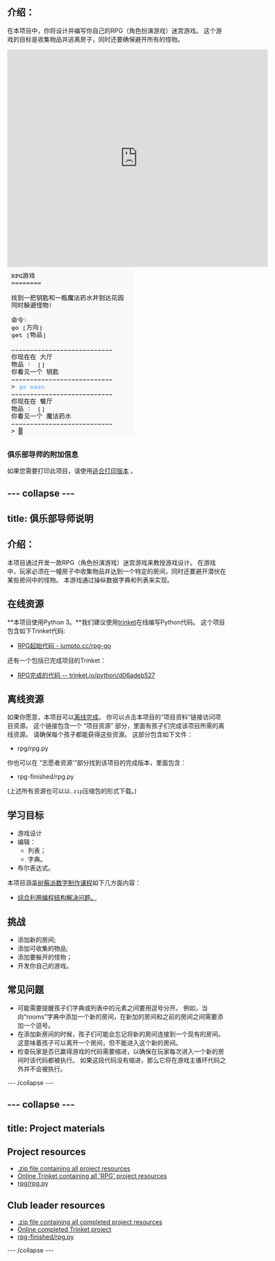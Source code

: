 ## 介绍：

在本项目中，你将设计并编写你自己的RPG（角色扮演游戏）迷宫游戏。 这个游戏的目标是收集物品并逃离房子，同时还要确保避开所有的怪物。

<div class="trinket">
  <iframe src="https://trinket.io/embed/python/d06adeb527?outputOnly=true&start=result" width="600" height="500" frameborder="0" marginwidth="0" marginheight="0" allowfullscreen>
  </iframe>
  <img src="images/rpg-finished.png">
</div>

### 俱乐部导师的附加信息

如果您需要打印此项目，请使用[适合打印版本](https://projects.raspberrypi.org/en/projects/rpg/print) 。

## \--- collapse \---

## title: 俱乐部导师说明

## 介绍：

本项目通过开发一款RPG（角色扮演游戏）迷宫游戏来教授游戏设计。 在游戏中，玩家必须在一幢房子中收集物品并达到一个特定的房间，同时还要避开潜伏在某些房间中的怪物。 本游戏通过操纵数据字典和列表来实现。

## 在线资源

**本项目使用Python 3。**我们建议使用[trinket](https://trinket.io/)在线编写Python代码。 这个项目包含如下Trinket代码:

+ [RPG起始代码 - jumpto.cc/rpg-go](http://jumpto.cc/rpg-go)

还有一个包括已完成项目的Trinket：

+ [RPG完成的代码 -- trinket.io/python/d06adeb527](https://trinket.io/python/d06adeb527)

## 离线资源

如果你愿意，本项目可以[离线完成](https://www.codeclubprojects.org/en-GB/resources/python-working-offline/)。 你可以点击本项目的“项目资料”链接访问项目资源。 这个链接包含一个 “项目资源” 部分，里面有孩子们完成该项目所需的离线资源。 请确保每个孩子都能获得这些资源。 这部分包含如下文件：

+ rpg/rpg.py

你也可以在 “志愿者资源'”部分找到该项目的完成版本，里面包含：

+ rpg-finished/rpg.py

(上述所有资源也可以以`.zip`压缩包的形式下载。)

## 学习目标

+ 游戏设计
+ 编辑： 
    + 列表；
    + 字典。
+ 布尔表达式。

本项目涵盖[树莓派数字制作课程](http://rpf.io/curriculum)如下几方面内容：

+ [综合利用编程结构解决问题。](https://www.raspberrypi.org/curriculum/programming/builder)

## 挑战

+ 添加新的房间;
+ 添加可收集的物品;
+ 添加要躲开的怪物；
+ 开发你自己的游戏。

## 常见问题

+ 可能需要提醒孩子们字典或列表中的元素之间要用逗号分开。 例如，当向“rooms”字典中添加一个新的房间，在新加的房间和之前的房间之间需要添加一个逗号。
+ 在添加新房间的时候，孩子们可能会忘记将新的房间连接到一个现有的房间。 这意味着孩子可以离开一个房间，但不能进入这个新的房间。
+ 检查玩家是否已赢得游戏的代码需要缩进，以确保在玩家每次进入一个新的房间时该代码都被执行。 如果这段代码没有缩进，那么它将在游戏主循环代码之外并不会被执行。

\--- /collapse \---

## \--- collapse \---

## title: Project materials

## Project resources

+ [.zip file containing all project resources](resources/rpg-project-resources.zip)
+ [Online Trinket containing all 'RPG' project resources](http://jumpto.cc/rpg-go)
+ [rpg/rpg.py](resources/rpg-rpg.py)

## Club leader resources

+ [.zip file containing all completed project resources](resources/rpg-volunteer-resources.zip)
+ [Online completed Trinket project](https://trinket.io/python/d06adeb527)
+ [rpg-finished/rpg.py](resources/rpg-finished-rpg.py)

\--- /collapse \---